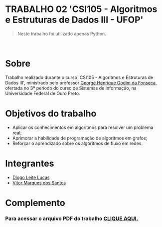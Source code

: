 # TRABALHO 02 'CSI105 - Algoritmos e Estruturas de Dados III - UFOP'

> Neste trabalho foi utilizado apenas Python.

<br>

<h1>Sobre</h1>
<p>Trabalho realizado durante o curso 'CSI105 - Algoritmos e Estruturas de Dados III', ministrado pelo professor <a href="https://github.com/georgehgfonseca">George Henrique Godim da Fonseca</a>, ofertada no 3º período do curso de Sistemas de Informação, na Universidade Federal de Ouro Preto.</p>

<h1>Objetivos do trabalho</h1>

<ul>
    <li>Aplicar os conhecimentos em algoritmos para resolver um problema real;</li>
    <li>Aprimorar a habilidade de programação de algoritmos em grafos;</li>
    <li>Reforçar o aprendizado sobre os algoritmos de fluxo em redes.</li>
</ul>

<h1>Integrantes</h1>

<ul>
    <li><a href="https://github.com/diogoleite87">Diogo Leite Lucas</a></li>
    <li><a href="https://github.com/MarqueVitor">Vitor Marques dos Santos</a></li>
</ul>


<h1>Complemento</h1>
<h3>Para acessar o arquivo PDF do trabalho <a href="">CLIQUE AQUI.</a></h3>